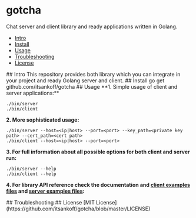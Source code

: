 # gotcha
Chat server and client library and ready applications written in Golang.
* [Intro](#intro)
* [Install](#install)
* [Usage](#usage)
* [Troubleshooting](#troubleshooting)
* [License](#license)

<a name="intro">
## Intro
This repository provides both library which you can integrate in your project and ready Golang server and client.

<a name="install">
## Install
go get github.com/itsankoff/gotcha

<a name="usage">
## Usage
**1. Simple usage of client and server applications:**  

    ./bin/server
    ./bin/client

**2. More sophisticated usage:**  

    ./bin/server --host=<ip|host> --port=<port> --key_path=<private key path> --cert_path=<cert path>
    ./bin/client --host=<ip|host> --port=<port>

**3. For full information about all possible options for both client and server run:**  

    ./bin/server --help
    ./bin/client --help

**4. For library API reference check the documentation and
    [client examples files](https://github.com/itsankoff/gotcha/blob/master/src/client/) and
    [server examples files](https://github.com/itsankoff/gotcha/blob/master/src/server/):**

<a name="troubleshooting">
## Troubleshooting

<a name="license">
## License
[MIT License](https://github.com/itsankoff/gotcha/blob/master/LICENSE)
